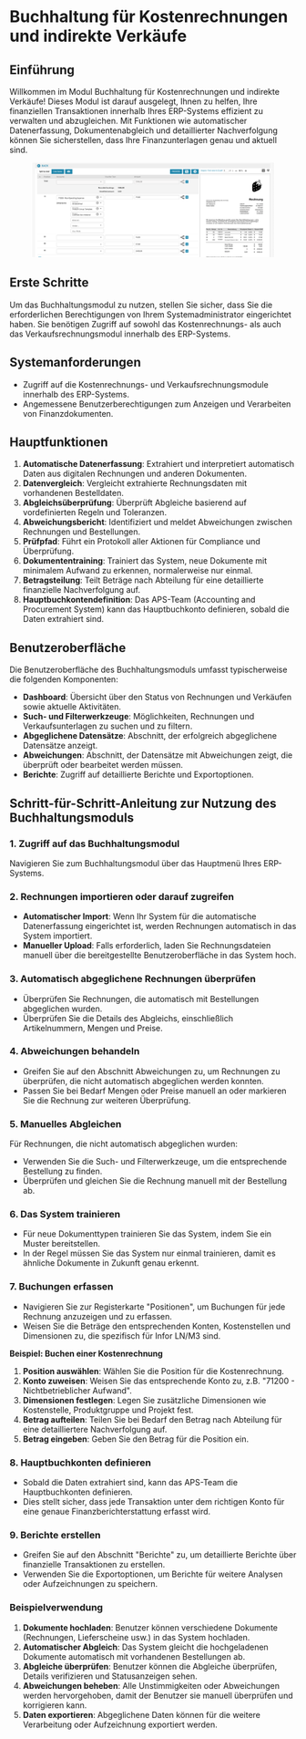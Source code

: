 # Buchhaltung für Kostenrechnungen und indirekte Verkäufe

## Einführung

Willkommen im Modul Buchhaltung für Kostenrechnungen und indirekte Verkäufe! Dieses Modul ist darauf ausgelegt, Ihnen zu helfen, Ihre finanziellen Transaktionen innerhalb Ihres ERP-Systems effizient zu verwalten und abzugleichen. Mit Funktionen wie automatischer Datenerfassung, Dokumentenabgleich und detaillierter Nachverfolgung können Sie sicherstellen, dass Ihre Finanzunterlagen genau und aktuell sind.

<figure><img src="../.gitbook/assets/acounting-for-cost-invoice-and-indirect-sales1.png" alt=""><figcaption></figcaption></figure>

## Erste Schritte

Um das Buchhaltungsmodul zu nutzen, stellen Sie sicher, dass Sie die erforderlichen Berechtigungen von Ihrem Systemadministrator eingerichtet haben. Sie benötigen Zugriff auf sowohl das Kostenrechnungs- als auch das Verkaufsrechnungsmodul innerhalb des ERP-Systems.

## Systemanforderungen

* Zugriff auf die Kostenrechnungs- und Verkaufsrechnungsmodule innerhalb des ERP-Systems.
* Angemessene Benutzerberechtigungen zum Anzeigen und Verarbeiten von Finanzdokumenten.

## Hauptfunktionen

1. **Automatische Datenerfassung**: Extrahiert und interpretiert automatisch Daten aus digitalen Rechnungen und anderen Dokumenten.
2. **Datenvergleich**: Vergleicht extrahierte Rechnungsdaten mit vorhandenen Bestelldaten.
3. **Abgleichsüberprüfung**: Überprüft Abgleiche basierend auf vordefinierten Regeln und Toleranzen.
4. **Abweichungsbericht**: Identifiziert und meldet Abweichungen zwischen Rechnungen und Bestellungen.
5. **Prüfpfad**: Führt ein Protokoll aller Aktionen für Compliance und Überprüfung.
6. **Dokumententraining**: Trainiert das System, neue Dokumente mit minimalem Aufwand zu erkennen, normalerweise nur einmal.
7. **Betragsteilung**: Teilt Beträge nach Abteilung für eine detaillierte finanzielle Nachverfolgung auf.
8. **Hauptbuchkontendefinition**: Das APS-Team (Accounting and Procurement System) kann das Hauptbuchkonto definieren, sobald die Daten extrahiert sind.

## Benutzeroberfläche

Die Benutzeroberfläche des Buchhaltungsmoduls umfasst typischerweise die folgenden Komponenten:

* **Dashboard**: Übersicht über den Status von Rechnungen und Verkäufen sowie aktuelle Aktivitäten.
* **Such- und Filterwerkzeuge**: Möglichkeiten, Rechnungen und Verkaufsunterlagen zu suchen und zu filtern.
* **Abgeglichene Datensätze**: Abschnitt, der erfolgreich abgeglichene Datensätze anzeigt.
* **Abweichungen**: Abschnitt, der Datensätze mit Abweichungen zeigt, die überprüft oder bearbeitet werden müssen.
* **Berichte**: Zugriff auf detaillierte Berichte und Exportoptionen.

## Schritt-für-Schritt-Anleitung zur Nutzung des Buchhaltungsmoduls

### 1. Zugriff auf das Buchhaltungsmodul

Navigieren Sie zum Buchhaltungsmodul über das Hauptmenü Ihres ERP-Systems.

### 2. Rechnungen importieren oder darauf zugreifen

* **Automatischer Import**: Wenn Ihr System für die automatische Datenerfassung eingerichtet ist, werden Rechnungen automatisch in das System importiert.
* **Manueller Upload**: Falls erforderlich, laden Sie Rechnungsdateien manuell über die bereitgestellte Benutzeroberfläche in das System hoch.

### 3. Automatisch abgeglichene Rechnungen überprüfen

* Überprüfen Sie Rechnungen, die automatisch mit Bestellungen abgeglichen wurden.
* Überprüfen Sie die Details des Abgleichs, einschließlich Artikelnummern, Mengen und Preise.

### 4. Abweichungen behandeln

* Greifen Sie auf den Abschnitt Abweichungen zu, um Rechnungen zu überprüfen, die nicht automatisch abgeglichen werden konnten.
* Passen Sie bei Bedarf Mengen oder Preise manuell an oder markieren Sie die Rechnung zur weiteren Überprüfung.

### 5. Manuelles Abgleichen

Für Rechnungen, die nicht automatisch abgeglichen wurden:

* Verwenden Sie die Such- und Filterwerkzeuge, um die entsprechende Bestellung zu finden.
* Überprüfen und gleichen Sie die Rechnung manuell mit der Bestellung ab.

### 6. Das System trainieren

* Für neue Dokumenttypen trainieren Sie das System, indem Sie ein Muster bereitstellen.
* In der Regel müssen Sie das System nur einmal trainieren, damit es ähnliche Dokumente in Zukunft genau erkennt.

### 7. Buchungen erfassen

* Navigieren Sie zur Registerkarte "Positionen", um Buchungen für jede Rechnung anzuzeigen und zu erfassen.
* Weisen Sie die Beträge den entsprechenden Konten, Kostenstellen und Dimensionen zu, die spezifisch für Infor LN/M3 sind.

**Beispiel: Buchen einer Kostenrechnung**

1. **Position auswählen**: Wählen Sie die Position für die Kostenrechnung.
2. **Konto zuweisen**: Weisen Sie das entsprechende Konto zu, z.B. "71200 - Nichtbetrieblicher Aufwand".
3. **Dimensionen festlegen**: Legen Sie zusätzliche Dimensionen wie Kostenstelle, Produktgruppe und Projekt fest.
4. **Betrag aufteilen**: Teilen Sie bei Bedarf den Betrag nach Abteilung für eine detailliertere Nachverfolgung auf.
5. **Betrag eingeben**: Geben Sie den Betrag für die Position ein.

### 8. Hauptbuchkonten definieren

* Sobald die Daten extrahiert sind, kann das APS-Team die Hauptbuchkonten definieren.
* Dies stellt sicher, dass jede Transaktion unter dem richtigen Konto für eine genaue Finanzberichterstattung erfasst wird.

### 9. Berichte erstellen

* Greifen Sie auf den Abschnitt "Berichte" zu, um detaillierte Berichte über finanzielle Transaktionen zu erstellen.
* Verwenden Sie die Exportoptionen, um Berichte für weitere Analysen oder Aufzeichnungen zu speichern.

### Beispielverwendung

1. **Dokumente hochladen**: Benutzer können verschiedene Dokumente (Rechnungen, Lieferscheine usw.) in das System hochladen.
2. **Automatischer Abgleich**: Das System gleicht die hochgeladenen Dokumente automatisch mit vorhandenen Bestellungen ab.
3. **Abgleiche überprüfen**: Benutzer können die Abgleiche überprüfen, Details verifizieren und Statusanzeigen sehen.
4. **Abweichungen beheben**: Alle Unstimmigkeiten oder Abweichungen werden hervorgehoben, damit der Benutzer sie manuell überprüfen und korrigieren kann.
5. **Daten exportieren**: Abgeglichene Daten können für die weitere Verarbeitung oder Aufzeichnung exportiert werden.
